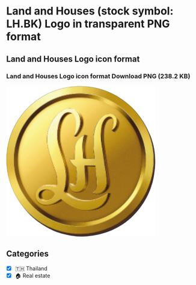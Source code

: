 # Land and Houses (stock symbol: LH.BK) Logo in transparent PNG format

## Land and Houses Logo icon format

### Land and Houses Logo icon format Download PNG (238.2 KB)

![Land and Houses Logo icon format Download PNG (238.2 KB)](/img/orig/LH.BK-66648d99.png)



## Categories
- [x] 🇹🇭 Thailand
- [x] 🏠 Real estate
